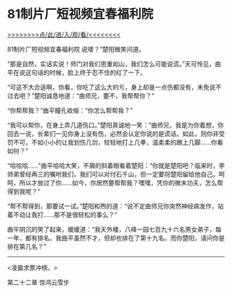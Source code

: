 # 81制片厂短视频宜春福利院

<a href="https://8h9e.vip/">>>>>>>>>点/此/进/入/观/看/<<<<<<<<</a>

81制片厂短视频宜春福利院
说喽？”楚阳微笑问道。

“那是自然，实话实说！师门对我们恩重如山，我们怎么可能说谎。”天可怜见，曲平在说这句话的时候，脸上终于忍不住的红了一下。

“可这不大合适啊，你看，你吃了这么大的亏，身上却是一点伤都没有，未免说不过去吧？”楚阳诚恳地道：“曲师兄，要不，我帮帮你？”

“你帮帮我？”曲平瞳孔收缩：“你怎么帮帮我？”

“我可以帮你，在身上弄几道伤口。”楚阳真诚地一笑：“曲师兄，我是为你着想，你回去一说，长辈们一见你身上没有伤，必然会认定你说的是谎话。如此，则你非受罚不可，不如小小的让我划伤几剑，轻轻地打上几拳，温柔柔的踢上几脚……你看如何？”

“哈哈哈……”曲平哈哈大笑，不屑的斜着眼看着楚阳：“你就是楚阳吧？临来时，李师弟曾经再三的嘱咐我们，我们可以对付石千山，但一定要将楚阳留给他自己。呵呵，所以才放过了你……如今，你居然要帮帮我？嘿嘿，凭你的微末功夫，怎么帮得到我呢？”

“帮不帮得到，那要试一试。”楚阳和煦的道：“说不定曲师兄你突然神经病发作，站着不动让我打……那不是很轻松的事么？”

曲平阴沉的笑了起来，缓缓道：“我天外楼，八峰一园七百九十六名男女弟子，每一年，都有排名。我曲平虽然不才，但却也排在了第十九名。而你楚阳，请问你是排在第几名？”

*********************

<凌晨求票冲榜。>

第二十二章 惊鸿云雪步
